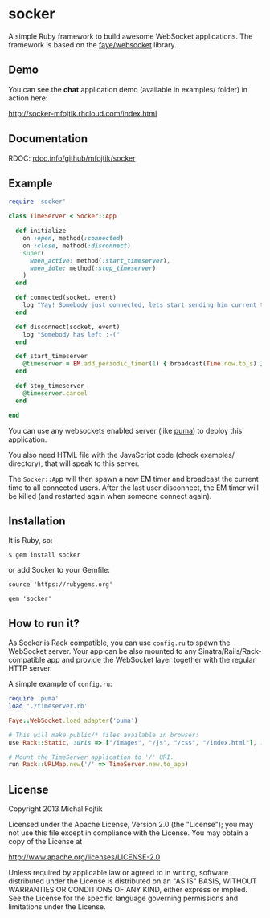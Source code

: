 socker
======

A simple Ruby framework to build awesome WebSocket applications.
The framework is based on the [faye/websocket](https://github.com/faye/faye-websocket-ruby) library.

## Demo

You can see the **chat** application demo (available in examples/ folder) in
action here:

http://socker-mfojtik.rhcloud.com/index.html

## Documentation

RDOC: [rdoc.info/github/mfojtik/socker](http://rdoc.info/github/mfojtik/socker)

## Example

```ruby
require 'socker'

class TimeServer < Socker::App

  def initialize
    on :open, method(:connected)
    on :close, method(:disconnect)
    super(
      when_active: method(:start_timeserver),
      when_idle: method(:stop_timeserver)
    )
  end

  def connected(socket, event)
    log "Yay! Somebody just connected, lets start sending him current time."
  end

  def disconnect(socket, event)
    log "Somebody has left :-("
  end

  def start_timeserver
    @timeserver = EM.add_periodic_timer(1) { broadcast(Time.now.to_s) }
  end

  def stop_timeserver
    @timeserver.cancel
  end

end
```

You can use any websockets enabled server (like [puma](http://puma.io/)) to deploy this application.

You also need HTML file with the JavaScript code (check examples/ directory),
that will speak to this server.

The `Socker::Ap`p will then spawn a new EM timer and broadcast the current
time to all connected users. After the last user disconnect, the EM timer will
be killed (and restarted again when someone connect again).

## Installation

It is Ruby, so:

```
$ gem install socker
```

or add Socker to your Gemfile:

```
source 'https://rubygems.org'

gem 'socker'
```

## How to run it?

As Socker is Rack compatible, you can use `config.ru` to spawn the WebSocket
server. Your app can be also mounted to any Sinatra/Rails/Rack-compatible app
and provide the WebSocket layer together with the regular HTTP server.

A simple example of `config.ru`:

```ruby
require 'puma'
load './timeserver.rb'

Faye::WebSocket.load_adapter('puma')

# This will make public/* files available in browser:
use Rack::Static, :urls => ["/images", "/js", "/css", "/index.html"], :root => "public"

# Mount the TimeServer application to '/' URI.
run Rack::URLMap.new('/' => TimeServer.new.to_app)
```

## License

Copyright 2013 Michal Fojtik

Licensed under the Apache License, Version 2.0 (the "License");
you may not use this file except in compliance with the License.
You may obtain a copy of the License at

http://www.apache.org/licenses/LICENSE-2.0

Unless required by applicable law or agreed to in writing, software
distributed under the License is distributed on an "AS IS" BASIS,
WITHOUT WARRANTIES OR CONDITIONS OF ANY KIND, either express or implied.
See the License for the specific language governing permissions and
limitations under the License.
